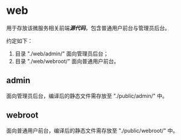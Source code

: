# web

用于存放该微服务相关前端***源代码***，包含普通用户前台与管理员后台。

约定如下：

1. 目录 "./web/admin/" 面向管理员后台；
2. 目录 "./web/webroot/" 面向普通用户前台。

## admin

面向管理员后台，编译后的静态文件需存放至 "./public/admin/" 中。

## webroot

面向普通用户前台，编译后的静态文件需存放至 "./public/webroot/" 中。
